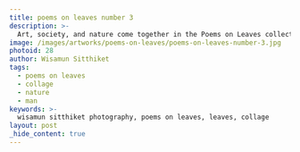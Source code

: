 ```yaml
---
title: poems on leaves number 3
description: >-
  Art, society, and nature come together in the Poems on Leaves collection by Wisamun Sitthiket.
image: /images/artworks/poems-on-leaves/poems-on-leaves-number-3.jpg
photoid: 28
author: Wisamun Sitthiket
tags:
  - poems on leaves
  - collage
  - nature
  - man
keywords: >-
  wisamun sitthiket photography, poems on leaves, leaves, collage
layout: post
_hide_content: true
---
```


